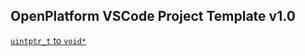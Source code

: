 ## OpenPlatform VSCode Project Template v1.0 ##

[`uintptr_t` to `void*`](https://search.brave.com/search?q=C+uintptr_t+to+void*&source=desktop&summary=1)